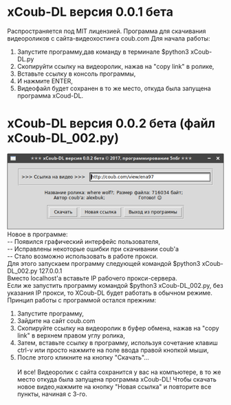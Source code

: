 # xCoub-DL версия 0.0.1 бета
Распространяется под MIT лицензией.
Программа для скачивания видеороликов с сайта-видеохостинга coub.com
Для начала работы:</br>
1. Запустите программу,дав команду в терминале $python3 xCoub-DL.py</br>
2. Скопируйти ссылку на видеоролик, нажав на "copy link" в ролике,</br>
3. Вставьте ссылку в консоль программы,</br>
4. И нажмите ENTER,</br>
5. Видеофайл будет сохранен в то же место, откуда была запущена программа xCoud-DL.</br>
# xCoub-DL версия 0.0.2 бета (файл  xCoub-DL_002.py)</br>
![xCoub-DL](https://github.com/5N6R/xCoub-DL/blob/master/program.png)</br>
Новое в программе:</br>
-- Появился графический интерфейс пользователя,</br>
-- Исправлены некоторые ошибки при скачивании coub'a </br>
-- Стало возможно использовать в работе прокси. </br>
Для этого запускаем программу следующей командой $python3 xCoub-DL_002.py 127.0.0.1 </br>Вместо localhost'a вставьте IP рабочего прокси-сервера. </br>Если же запустить программу командой $python3 xCoub-DL_002.py, без указания IP прокси, то XCoub-DL будет работать в обычном режиме.</br>
Принцип работы с программой остался прежним:</br>
1. Запустите программу,</br>
2. Зайдите на сайт coub.com</br>
3. Скопируйте ссылку на видеоролик в буфер обмена, нажав на "copy link" в верхнем правом углу ролика,</br>
4. Затем, вставьте ссылку в программу, используя сочетание клавиш ctrl-v или просто нажмите на поле ввода правой кнопкой мыши,</br>
5. После этого кликните на кнопку "Скачать"... </br>     
И все! Видеоролик  с сайта сохранится у вас на компьютере, в то же место откуда была запущена программа xCoub-DL! Чтобы скачать новое видео,нажмите на кнопку "Новая ссылка" и повторите все пункты, начиная с 3-го.                        
